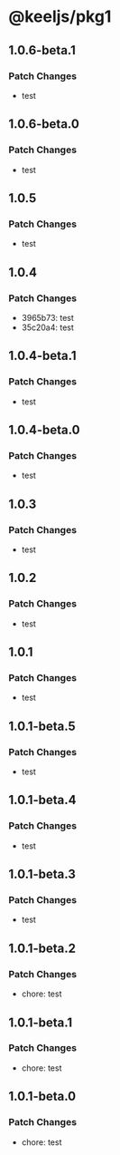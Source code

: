# @keeljs/pkg1

## 1.0.6-beta.1

### Patch Changes

- test

## 1.0.6-beta.0

### Patch Changes

- test

## 1.0.5

### Patch Changes

- test

## 1.0.4

### Patch Changes

- 3965b73: test
- 35c20a4: test

## 1.0.4-beta.1

### Patch Changes

- test

## 1.0.4-beta.0

### Patch Changes

- test

## 1.0.3

### Patch Changes

- test

## 1.0.2

### Patch Changes

- test

## 1.0.1

### Patch Changes

- test

## 1.0.1-beta.5

### Patch Changes

- test

## 1.0.1-beta.4

### Patch Changes

- test

## 1.0.1-beta.3

### Patch Changes

- test

## 1.0.1-beta.2

### Patch Changes

- chore: test

## 1.0.1-beta.1

### Patch Changes

- chore: test

## 1.0.1-beta.0

### Patch Changes

- chore: test
